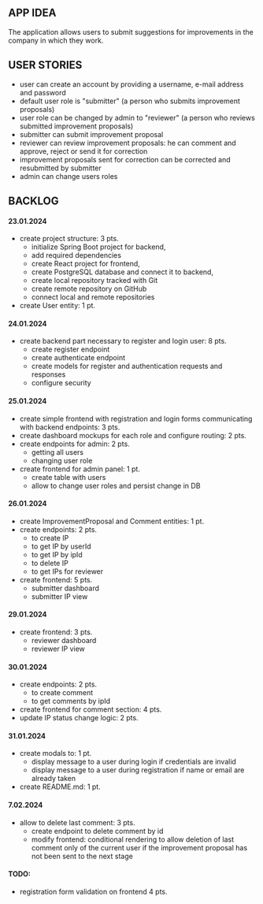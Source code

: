 ## APP IDEA

The application allows users to submit suggestions for improvements in the company in which they work.

## USER STORIES

- user can create an account by providing a username, e-mail address and password
- default user role is "submitter" (a person who submits improvement proposals)
- user role can be changed by admin to "reviewer" (a person who reviews submitted improvement proposals)
- submitter can submit improvement proposal
- reviewer can review improvement proposals: he can comment and approve, reject or send it for correction
- improvement proposals sent for correction can be corrected and resubmitted by submitter
- admin can change users roles

## BACKLOG

#### 23.01.2024

- create project structure: 3 pts.
    - initialize Spring Boot project for backend,
    - add required dependencies
    - create React project for frontend,
    - create PostgreSQL database and connect it to backend,
    - create local repository tracked with Git
    - create remote repository on GitHub
    - connect local and remote repositories
- create User entity: 1 pt.

#### 24.01.2024

- create backend part necessary to register and login user: 8 pts.
    - create register endpoint
    - create authenticate endpoint
    - create models for register and authentication requests and responses
    - configure security

#### 25.01.2024

- create simple frontend with registration and login forms communicating with backend endpoints: 3 pts.
- create dashboard mockups for each role and configure routing: 2 pts.
- create endpoints for admin: 2 pts.
    - getting all users
    - changing user role
- create frontend for admin panel: 1 pt.
    - create table with users
    - allow to change user roles and persist change in DB

#### 26.01.2024

- create ImprovementProposal and Comment entities: 1 pt.
- create endpoints: 2 pts.
    - to create IP
    - to get IP by userId
    - to get IP by ipId
    - to delete IP
    - to get IPs for reviewer
- create frontend: 5 pts.
    - submitter dashboard
    - submitter IP view

#### 29.01.2024

- create frontend: 3 pts.
    - reviewer dashboard
    - reviewer IP view

#### 30.01.2024

- create endpoints: 2 pts.
    - to create comment
    - to get comments by ipId
- create frontend for comment section: 4 pts.
- update IP status change logic: 2 pts.

#### 31.01.2024

- create modals to: 1 pt.
    - display message to a user during login if credentials are invalid
    - display message to a user during registration if name or email are already taken
- create README.md: 1 pt.

#### 7.02.2024
- allow to delete last comment: 3 pts.
    - create endpoint to delete comment by id
    - modify frontend: conditional rendering to allow deletion of last comment only of the current user if the improvement proposal has not been sent to the next stage

#### TODO:

- registration form validation on frontend 4 pts.

